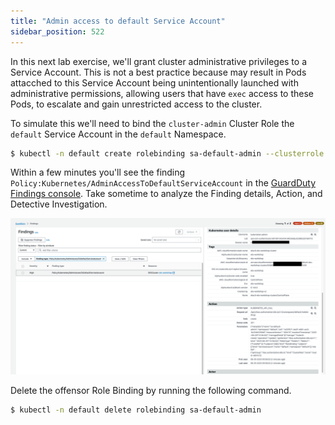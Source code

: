 ```yaml
---
title: "Admin access to default Service Account"
sidebar_position: 522
---
```


In this next lab exercise, we'll grant cluster administrative privileges to a Service Account. This is not a best practice because may result in Pods attacched to this Service Account being unintentionally launched with administrative permissions, allowing users that have `exec` access to these Pods, to escalate and gain unrestricted access to the cluster.

To simulate this we'll need to bind the `cluster-admin` Cluster Role the `default` Service Account in the `default` Namespace.

```bash
$ kubectl -n default create rolebinding sa-default-admin --clusterrole cluster-admin --serviceaccount default:default
```

Within a few minutes you'll see the finding `Policy:Kubernetes/AdminAccessToDefaultServiceAccount` in the [GuardDuty Findings console](https://console.aws.amazon.com/guardduty/home#/findings). Take sometime to analyze the Finding details, Action, and Detective Investigation.

![](assets/admin-access-sa.png)

Delete the offensor Role Binding by running the following command.

```bash
$ kubectl -n default delete rolebinding sa-default-admin
```
